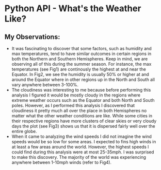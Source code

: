 # Python API - What's the Weather Like?

## My Observations:
* It was fascinating to discover that some factors, such as humidity and max temperatures, tend to have similar outcomes in certain regions in both the Northern and Southern Hemispheres. Keep in mind, we are observing all of this during the summer season. For instance, the max temperatures (see Fig1) are continously the highest at and near the Equator. In Fig2, we see the humidity is usually 50% or higher at and around the Equator where in other regions up in the North and South all vary anywhere between 3-100%. 
* The cloudiness was interesting to me because before performing this analysis I figured it would be mostly cloudy in the regions where extreme weather occurs such as the Equator and both North and South poles. However, as I performed this analysis I discovered that cloudiness it pretty much all over the place in both Hemispheres no matter what the other weather conditions are like. While some cities in their respective regions have more clusters of  clear skies or very cloudy days the plot (see Fig3) shows us that it is dispersed fairly well over the entire globe.
* When it came to analyzing the wind speeds I did not imagine the wind speeds would be so low for some areas. I expected to fins high winds in at least a few areas around the world. However, the highest speeds I could find during this analysis were at most 25-35mph. I was surprised to make this discovery. The majority of the world was experiencing anywhere between 1-10mph winds (refer to Fig4).
